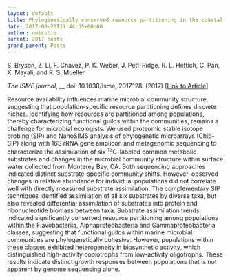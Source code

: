 ```yaml
---
layout: default
title: Phylogenetically conserved resource partitioning in the coastal microbial loop
date: 2017-08-28T17:44:05+00:00
author: omicsbio
parent: 2017 posts
grand_parent: Posts
---
```

S. Bryson, Z. Li, F. Chavez, P. K. Weber, J. Pett-Ridge, R. L. Hettich, C. Pan, X. Mayali, and R. S. Mueller

_The ISME journal_, __ doi: 10.1038/ismej.2017.128. (2017) [[Link to Article](http://dx.doi.org/10.1038/ismej.2017.128)]

Resource availability influences marine microbial community structure, suggesting that population-specific resource partitioning defines discrete niches. Identifying how resources are partitioned among populations, thereby characterizing functional guilds within the communities, remains a challenge for microbial ecologists. We used proteomic stable isotope probing (SIP) and NanoSIMS analysis of phylogenetic microarrays (Chip-SIP) along with 16S rRNA gene amplicon and metagenomic sequencing to characterize the assimilation of six <sup>13</sup>C-labeled common metabolic substrates and changes in the microbial community structure within surface water collected from Monterey Bay, CA. Both sequencing approaches indicated distinct substrate-specific community shifts. However, observed changes in relative abundance for individual populations did not correlate well with directly measured substrate assimilation. The complementary SIP techniques identified assimilation of all six substrates by diverse taxa, but also revealed differential assimilation of substrates into protein and ribonucleotide biomass between taxa. Substrate assimilation trends indicated significantly conserved resource partitioning among populations within the Flavobacteriia, Alphaproteobacteria and Gammaproteobacteria classes, suggesting that functional guilds within marine microbial communities are phylogenetically cohesive. However, populations within these classes exhibited heterogeneity in biosynthetic activity, which distinguished high-activity copiotrophs from low-activity oligotrophs. These results indicate distinct growth responses between populations that is not apparent by genome sequencing alone.